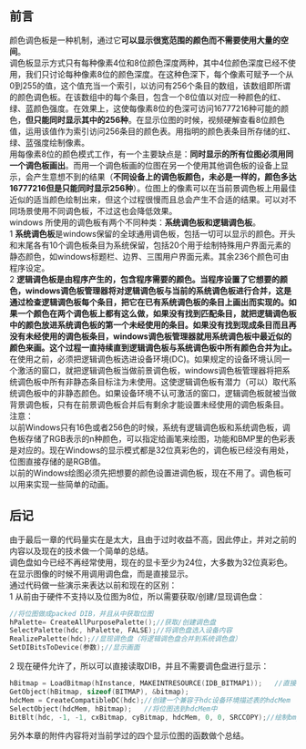 ## 前言
颜色调色板是一种机制，通过它**可以显示很宽范围的颜色而不需要使用大量的空间**。  
调色板显示方式只有每种像素4位和8位颜色深度两种，其中4位颜色深度已经不使用，我们只讨论每种像素8位的颜色深度。在这种色深下，每个像素可赋予一个从0到255的值，这个值充当一个索引，以访问有256个条目的数组，该数组即所谓的颜色调色板。在该数组中的每个条目，包含一个8位值以对应一种颜色的红、绿、蓝颜色强度。在效果上，这使每像素8位的色深可访问16777216种可能的颜色，**但只能同时显示其中的256种**。在显示位图的时候，视频硬解查看8位颜色值，运用该值作为索引访问256条目的颜色表。用指明的颜色表条目所存储的红、绿、蓝强度绘制像素。   
用每像素8位的颜色模式工作，有一个主要缺点是：**同时显示的所有位图必须用同一个调色板画出**。而用一个调色板画的位图在另一个使用其他调色板的设备上显示，会产生意想不到的结果（**不同设备上的调色板颜色，未必是一样的，颜色多达16777216但是只能同时显示256种**）。位图上的像素可以在当前景调色板上用最佳近似的适当颜色绘制出来，但这个过程很慢而且总会产生不合适的结果。可以对不同场景使用不同调色板，不过这也会降低效果。       
windows 所使用的调色板有两个不同种类：**系统调色板和逻辑调色板**。  
1 **系统调色板**是windows保留的全球通用调色板，包括一切可以显示的颜色。开头和末尾各有10个调色板条目为系统保留，包括20个用于绘制特殊用户界面元素的静态颜色，如windows标题栏、边界、三围用户界面元素。其余236个颜色可由程序设定。   
2 **逻辑调色板是由程序产生的，包含程序需要的颜色。当程序设置了它想要的颜色，windows调色板管理器将对逻辑调色板与当前的系统调色板进行合并，这是通过检查逻辑调色板每个条目，把它在已有系统调色板的条目上画出而实现的。如果一个颜色在两个调色板上都有这么做，如果没有找到匹配条目，就把逻辑调色板中的颜色放进系统调色板的第一个未经使用的条目。如果没有找到现成条目而且再没有未经使用的调色板条目，windows调色板管理器就用系统调色板中最近似的颜色来画。这个过程一直持续直到逻辑调色板与系统调色板中所有颜色合并为止。**   
在使用之前，必须把逻辑调色板选进设备环境(DC)。如果规定的设备环境认同一个激活的窗口，就把逻辑调色板当做前景调色板，windows调色板管理器将把系统调色板中所有非静态条目标注为未使用。这使逻辑调色板有潜力（可以）取代系统调色板中的非静态颜色。如果设备环境不认可激活的窗口，逻辑调色板就被当做背景调色板，只有在前景调色板合并后有剩余才能设置未经使用的调色板条目。   
注意：   
以前Windows只有16色或者256色的时候，系统有逻辑调色板和系统调色板，调色板存储了RGB表示的n种颜色，可以指定给画笔来绘图，功能和BMP里的色彩表是对应的。现在Windows的显示模式都是32位真彩色的，调色板已经没有用处，位图直接存储的是RGB值。   
以前的Windows绘图必须先把想要的颜色设置进调色板，现在不用了。调色板可以用来实现一些简单的动画。
## 后记
由于最后一章的代码量实在是太大，且由于过时收益不高，因此停止，并对之前的内容以及现在的技术做一个简单的总结。   
调色盘如今已经不再经常使用，现在的显卡至少为24位，大多数为32位真彩色。在显示图像的时候不用调用调色盘，而是直接显示。  
通过代码做一些演示来表达以前和现在的区别：  
1 从前由于硬件不支持以及位图为8位，所以需要获取/创建/显现调色盘：  
```c
//将位图做成packed DIB，并且从中获取位图
hPalette= CreateAllPurposePalette();//获取/创建调色盘   
SelectPalette(hdc, hPalette, FALSE);//将调色盘选入设备内容
RealizePalette(hdc);//显现调色盘（将逻辑调色盘合并到系统调色盘）   
SetDIBitsToDevice(参数);//显示画面    
```  
2 现在硬件允许了，所以可以直接读取DIB，并且不需要调色盘进行显示：  
```c
hBitmap = LoadBitmap(hInstance, MAKEINTRESOURCE(IDB_BITMAP1));   //直接读取位图到到内存中   
GetObject(hBitmap, sizeof(BITMAP), &bitmap);    
hdcMem = CreateCompatibleDC(hdc);//创建一个兼容于hdc设备环境描述表的hdcMem  主要是用于在内存中截图     
SelectObject(hdcMem, hBitmap);   //将位图选到hdcMem中   
BitBlt(hdc, -1, -1, cxBitmap, cyBitmap, hdcMem, 0, 0, SRCCOPY);//绘制bmp位图    
```
另外本章的附件内容将对当前学过的四个显示位图的函数做个总结。